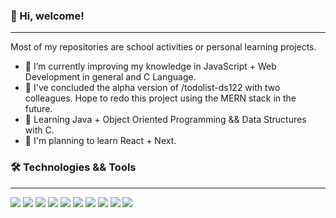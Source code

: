 ### 👋 Hi, welcome! 
***

Most of my repositories are school activities or personal learning projects.

- 🔭 I’m currently improving my knowledge in JavaScript + Web Development in general and C Language.
- 🎉 I've concluded the alpha version of /todolist-ds122 with two colleagues. Hope to redo this project using the MERN stack in the future.
- 📘 Learning Java + Object Oriented Programming && Data Structures with C.
- 🤔 I'm planning to learn React + Next.

### 🛠️ Technologies && Tools
***

![](https://img.shields.io/badge/Code-JavaScript-informational?style=flat&logo=JavaScript&logoColor=white&color=f7df1e)
![](https://img.shields.io/badge/Code-C_Language-informational?style=flat&logo=C&logoColor=white&color=5e97d0)
![](https://img.shields.io/badge/Code-Java-informational?style=flat&logo=Java&logoColor=white&color=f89820)
![](https://img.shields.io/badge/Style-CSS-informational?style=flat&logo=css3&logoColor=white&color=264de4)
![](https://img.shields.io/badge/Style-SASS-informational?style=flat&logo=SASS&logoColor=white&color=cc6699)
![](https://img.shields.io/badge/Shell-Bash-informational?style=flat&logo=gnu-bash&logoColor=white&color=787cb5)
![](https://img.shields.io/badge/Tool-MySQL-informational?style=flat&logo=MySQL&logoColor=white&color=f29111)
![](https://img.shields.io/badge/Tool-Git-informational?style=flat&logo=Git&logoColor=white&color=f34f29)
![](https://img.shields.io/badge/Editor-VSCode-informational?style=flat&logo=VisualStudioCode&logoColor=white&color=0078d7)
![](https://img.shields.io/badge/OS-WSL_Linux-informational?style=flat&logo=linux&logoColor=white&color=dd4814)

<!--
**gjperes/gjperes** is a ✨ _special_ ✨ repository because its `README.md` (this file) appears on your GitHub profile.

Here are some ideas to get you started:

- 🔭 I’m currently working on ...
- 🌱 I’m currently learning ...
- 👯 I’m looking to collaborate on ...
- 🤔 I’m looking for help with ...
- 💬 Ask me about ...
- 📫 How to reach me: ...
- 😄 Pronouns: ...
- ⚡ Fun fact: ...
-->
